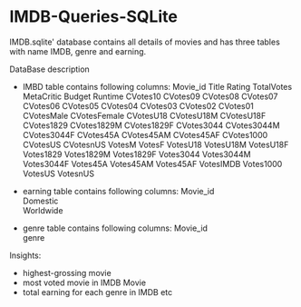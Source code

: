 # IMDB-Queries-SQLite

IMDB.sqlite' database contains all details of movies and has three tables with name IMDB, genre and earning.

DataBase description
- IMBD table contains following columns:
Movie_id	Title	Rating	TotalVotes	MetaCritic	Budget	Runtime	CVotes10	CVotes09	CVotes08	CVotes07	CVotes06	CVotes05	CVotes04	CVotes03	CVotes02	CVotes01	CVotesMale	CVotesFemale	CVotesU18	CVotesU18M	CVotesU18F	CVotes1829	CVotes1829M	CVotes1829F	CVotes3044	CVotes3044M	CVotes3044F	CVotes45A	CVotes45AM	CVotes45AF	CVotes1000	CVotesUS	CVotesnUS	VotesM	VotesF	VotesU18	VotesU18M	VotesU18F	Votes1829	Votes1829M	Votes1829F	Votes3044	Votes3044M	Votes3044F	Votes45A	Votes45AM	Votes45AF	VotesIMDB	Votes1000	VotesUS	VotesnUS

- earning table contains following columns:
Movie_id	
Domestic	
Worldwide

- genre table contains following columns:
Movie_id	
genre

Insights:
- highest-grossing movie 
- most voted movie in IMDB Movie
- total earning for each genre in IMDB
etc
